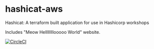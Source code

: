 # hashicat-aws
Hashicat: A terraform built application for use in Hashicorp workshops

Includes "Meow Hellllllllooooo World" website.

[![CircleCI](https://circleci.com/gh/hashicorp/hashicat-aws.svg?style=svg)](https://circleci.com/gh/hashicorp/hashicat-aws)

